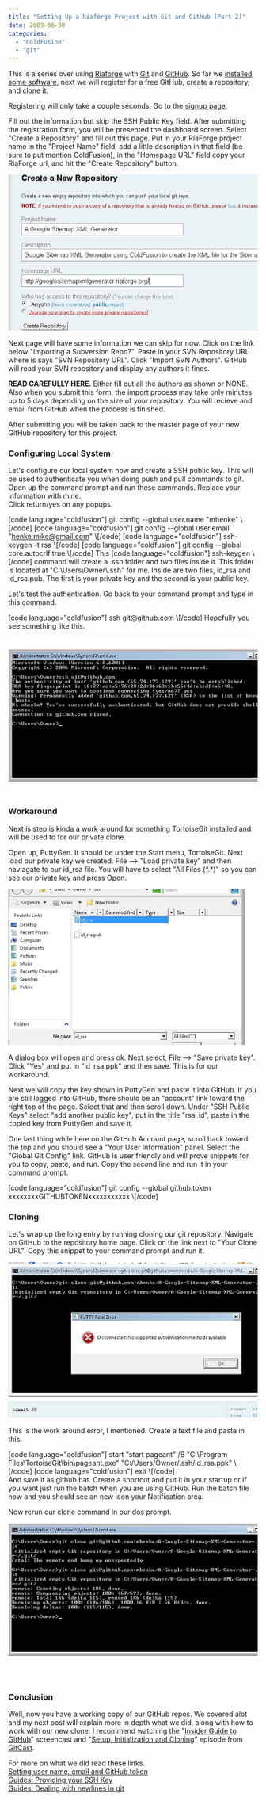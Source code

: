 ```yaml
---
title: "Setting Up a Riaforge Project with Git and Github (Part 2)"
date: 2009-08-30
categories: 
  - "ColdFusion"
  - "git"
---
```


This is a series over using [Riaforge](http://riaforge.org/) with [Git](http://git-scm.com/) and [GitHub](https://github.com/). So far we [installed some software](/post.cfm/setting-up-a-riaforge-projects-with-git-and-github-part-1), next we will register for a free GitHub, create a repository, and clone it.  
  
Registering will only take a couple seconds. Go to the [signup page](https://github.com/signup/free).  
  
Fill out the information but skip the SSH Public Key field. After submitting the registration form, you will be presented the dashboard screen. Select "Create a Repository" and fill out this page. Put in your RiaForge project name in the "Project Name" field, add a little description in that field (be sure to put mention ColdFusion), in the "Homepage URL" field copy your RiaForge url, and hit the "Create Repository" button.  
  
![](images/git2_1.jpg)  
  
Next page will have some information we can skip for now. Click on the link below "Importing a Subversion Repo?". Paste in your SVN Repository URL where is says "SVN Repository URL". Click "Import SVN Authors". GitHub will read your SVN repository and display any authors it finds.  
  
**READ CAREFULLY HERE.** Either fill out all the authors as shown or NONE. Also when you submit this form, the import process may take only minutes up to 5 days depending on the size of your repository. You will recieve and email from GitHub when the process is finished.  
  
After submitting you will be taken back to the master page of your new GitHub repository for this project.

### Configuring Local System

Let's configure our local system now and create a SSH public key. This will be used to authenticate you when doing push and pull commands to git. Open up the command prompt and run these commands. Replace your information with mine.  
Click return/yes on any popups.  
  
\[code language="coldfusion"\]
git config --global user.name "mhenke"
\\[/code\] \[code language="coldfusion"\]
git config --global user.email "henke.mike@gmail.com"
\\[/code\] \[code language="coldfusion"\]
ssh-keygen -t rsa
\\[/code\] \[code language="coldfusion"\]
git config --global core.autocrlf true
\\[/code\] This \[code language="coldfusion"\]
ssh-keygen
\\[/code\] command will create a .ssh folder and two files inside it. This folder is located at "C:\\Users\\Owner\\.ssh" for me. Inside are two files, id\_rsa and id\_rsa.pub. The first is your private key and the second is your public key.  
  
Let's test the authentication. Go back to your command prompt and type in this command.  
  
\[code language="coldfusion"\]
ssh git@github.com
\\[/code\] Hopefully you see something like this.  
  
![](images/git2_4.jpg)

### Workaround

Next is step is kinda a work around for something TortoiseGit installed and will be used to for our private clone.  
  
Open up, PuttyGen. It should be under the Start menu, TortoiseGit. Next load our private key we created. File --> "Load private key" and then naviagate to our id\_rsa file. You will have to select "All Files (\*.\*)" so you can see our private key and press Open.  
  
![](images/git2_5.jpg)  
  
A dialog box will open and press ok. Next select, File --> "Save private key". Click "Yes" and put in "id\_rsa.ppk" and then save. This is for our workaround.  
  
Next we will copy the key shown in PuttyGen and paste it into GitHub. If you are still logged into GitHub, there should be an "account" link toward the right top of the page. Select that and then scroll down. Under "SSH Public Keys" select "add another public key", put in the title "rsa\_id", paste in the copied key from PuttyGen and save it.  
  
One last thing while here on the GitHub Account page, scroll back toward the top and you should see a "Your User Information" panel. Select the "Global Git Config" link. GitHub is user friendly and will prove snippets for you to copy, paste, and run. Copy the second line and run it in your command prompt.  
  
\[code language="coldfusion"\]
git config --global github.token xxxxxxxxGITHUBTOKENxxxxxxxxxxx
\\[/code\]

### Cloning

Let's wrap up the long entry by running cloning our git repository. Navigate on GitHub to the repository home page. Click on the link next to "Your Clone URL". Copy this snippet to your command prompt and run it.  
  
![](images/git2_6.jpg)  
  
This is the work around error, I mentioned. Create a text file and paste in this.  
  
\[code language="coldfusion"\]
start "start pageant" /B "C:\Program Files\TortoiseGit\bin\pageant.exe" "C:/Users/Owner/.ssh/id_rsa.ppk"
\\[/code\] \[code language="coldfusion"\]
exit
\\[/code\]  
And save it as github.bat. Create a shortcut and put it in your startup or if you want just run the batch when you are using GitHub. Run the batch file now and you should see an new icon your Notification area.  
  
Now rerun our clone command in our dos prompt.  
  
![](images/git2_7.jpg)

### Conclusion  

Well, now you have a working copy of our GitHub repos. We covered alot and my next post will explain more in depth what we did, along with how to work with our new clone. I recommend watching the "[Insider Guide to GitHub](http://www.pragprog.com/screencasts/v-scgithub/insider-guide-to-github)" screencast and "[Setup, Initialization and Cloning](http://gitcasts.com/posts/setup-initialization-and-cloning)" episode from [GitCast](http://gitcasts.com/).  
  
For more on what we did read these links.  
[Setting user name, email and GitHub token](http://help.github.com/git-email-settings/)  
[Guides: Providing your SSH Key](http://github.com/guides/providing-your-ssh-key)  
[Guides: Dealing with newlines in git](http://github.com/guides/dealing-with-newlines-in-git)
